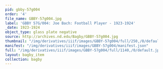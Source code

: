 ```yaml
---
pid: gbby-57g004
order: '4'
file_name: GBBY-57g004.jpg
label: 'GBBY 57G/004: Joe Bach: Football Player - 1923-1924'
_date: 1923-1924
object_type: glass plate negative
source: http://archives.nd.edu/Bagby/GBBY-57g004.jpg
thumbnail: "/img/derivatives/iiif/images/GBBY-57g004/full/250,/0/default.jpg"
manifest: "/img/derivatives/iiif/images/GBBY-57g004/manifest.json"
full: "/img/derivatives/iiif/images/GBBY-57g004/full/1140,/0/default.jpg"
layout: bagby_item
collection: bagby
---
```

